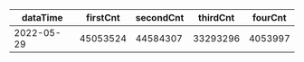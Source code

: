 |dataTime|firstCnt|secondCnt|thirdCnt|fourCnt|
|-|-|-|-|-|
|2022-05-29|45053524|44584307|33293296|4053997|